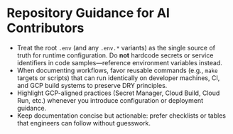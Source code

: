 # Repository Guidance for AI Contributors

- Treat the root `.env` (and any `.env.*` variants) as the single source of truth for runtime configuration. Do **not** hardcode secrets or service identifiers in code samples—reference environment variables instead.
- When documenting workflows, favor reusable commands (e.g., `make` targets or scripts) that can run identically on developer machines, CI, and GCP build systems to preserve DRY principles.
- Highlight GCP-aligned practices (Secret Manager, Cloud Build, Cloud Run, etc.) whenever you introduce configuration or deployment guidance.
- Keep documentation concise but actionable: prefer checklists or tables that engineers can follow without guesswork.
